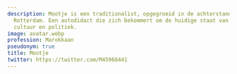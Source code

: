 ```yaml
---
description: Mootje is een traditionalist, opgegroeid in de achterstandswijken van
  Rotterdam. Een autodidact die zich bekommert om de huidige staat van de Nederlandse
  cultuur en politiek.
image: avatar.webp
profession: Marokkaan
pseudonym: true
title: Mootje
twitter: https://twitter.com/M45966441
---
```

